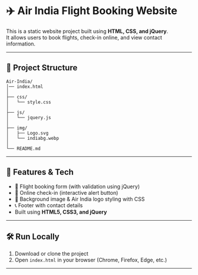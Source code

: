 # ✈️ Air India Flight Booking Website

This is a static website project built using **HTML, CSS, and jQuery**.  
It allows users to book flights, check-in online, and view contact information.

---

## 📂 Project Structure

```
Air-India/
│── index.html
│
├── css/
│   └── style.css
│
├── js/
│   └── jquery.js
│
├── img/
│   ├── Logo.svg
│   └── indiabg.webp
│
└── README.md
```

---

## 🚀 Features & Tech  
- 🛫 Flight booking form (with validation using jQuery)  
- 🧾 Online check-in (interactive alert button)  
- 🎨 Background image & Air India logo styling with CSS  
- 📞 Footer with contact details  
- Built using **HTML5, CSS3, and jQuery**  

---

## 🛠️ Run Locally  
1. Download or clone the project  
2. Open `index.html` in your browser (Chrome, Firefox, Edge, etc.)  

---
